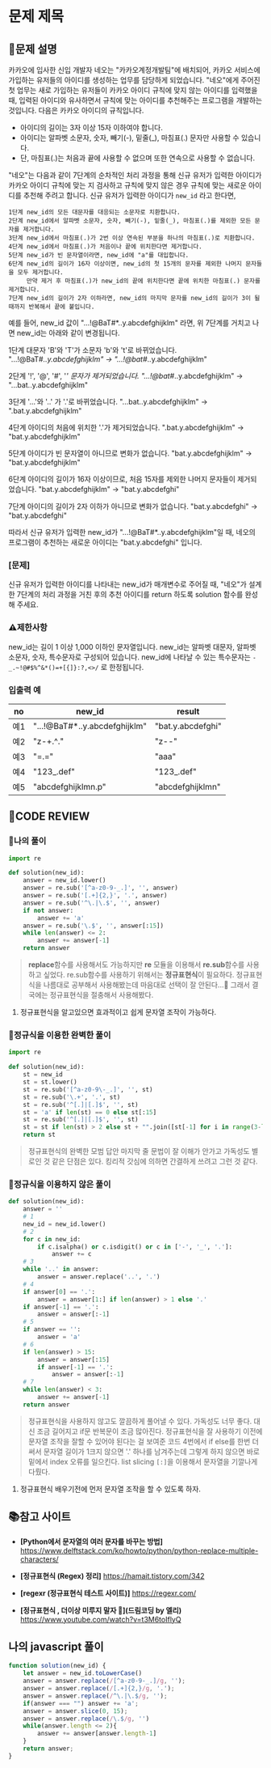 # 문제 제목



## **📝문제 설명**



카카오에 입사한 신입 개발자 네오는 "카카오계정개발팀"에 배치되어, 카카오 서비스에 가입하는 유저들의 아이디를 생성하는 업무를 담당하게 되었습니다. "네오"에게 주어진 첫 업무는 새로 가입하는 유저들이 카카오 아이디 규칙에 맞지 않는 아이디를 입력했을 때, 입력된 아이디와 유사하면서 규칙에 맞는 아이디를 추천해주는 프로그램을 개발하는 것입니다.
다음은 카카오 아이디의 규칙입니다.

- 아이디의 길이는 3자 이상 15자 이하여야 합니다.
- 아이디는 알파벳 소문자, 숫자, 빼기(-), 밑줄(_), 마침표(.) 문자만 사용할 수 있습니다.
- 단, 마침표(.)는 처음과 끝에 사용할 수 없으며 또한 연속으로 사용할 수 없습니다.

"네오"는 다음과 같이 7단계의 순차적인 처리 과정을 통해 신규 유저가 입력한 아이디가 카카오 아이디 규칙에 맞는 지 검사하고 규칙에 맞지 않은 경우 규칙에 맞는 새로운 아이디를 추천해 주려고 합니다.
신규 유저가 입력한 아이디가 `new_id` 라고 한다면,

```
1단계 new_id의 모든 대문자를 대응되는 소문자로 치환합니다.
2단계 new_id에서 알파벳 소문자, 숫자, 빼기(-), 밑줄(_), 마침표(.)를 제외한 모든 문자를 제거합니다.
3단계 new_id에서 마침표(.)가 2번 이상 연속된 부분을 하나의 마침표(.)로 치환합니다.
4단계 new_id에서 마침표(.)가 처음이나 끝에 위치한다면 제거합니다.
5단계 new_id가 빈 문자열이라면, new_id에 "a"를 대입합니다.
6단계 new_id의 길이가 16자 이상이면, new_id의 첫 15개의 문자를 제외한 나머지 문자들을 모두 제거합니다.
     만약 제거 후 마침표(.)가 new_id의 끝에 위치한다면 끝에 위치한 마침표(.) 문자를 제거합니다.
7단계 new_id의 길이가 2자 이하라면, new_id의 마지막 문자를 new_id의 길이가 3이 될 때까지 반복해서 끝에 붙입니다.
```

예를 들어, new_id 값이 "...!@BaT#*..y.abcdefghijklm" 라면, 위 7단계를 거치고 나면 new_id는 아래와 같이 변경됩니다.

1단계 대문자 'B'와 'T'가 소문자 'b'와 't'로 바뀌었습니다.
"...!@BaT#*..y.abcdefghijklm" → "...!@bat#*..y.abcdefghijklm"

2단계 '!', '@', '#', '*' 문자가 제거되었습니다.
"...!@bat#*..y.abcdefghijklm" → "...bat..y.abcdefghijklm"

3단계 '...'와 '..' 가 '.'로 바뀌었습니다.
"...bat..y.abcdefghijklm" → ".bat.y.abcdefghijklm"

4단계 아이디의 처음에 위치한 '.'가 제거되었습니다.
".bat.y.abcdefghijklm" → "bat.y.abcdefghijklm"

5단계 아이디가 빈 문자열이 아니므로 변화가 없습니다.
"bat.y.abcdefghijklm" → "bat.y.abcdefghijklm"

6단계 아이디의 길이가 16자 이상이므로, 처음 15자를 제외한 나머지 문자들이 제거되었습니다.
"bat.y.abcdefghijklm" → "bat.y.abcdefghi"

7단계 아이디의 길이가 2자 이하가 아니므로 변화가 없습니다.
"bat.y.abcdefghi" → "bat.y.abcdefghi"

따라서 신규 유저가 입력한 new_id가 "...!@BaT#*..y.abcdefghijklm"일 때, 네오의 프로그램이 추천하는 새로운 아이디는 "bat.y.abcdefghi" 입니다.

### **[문제]**
신규 유저가 입력한 아이디를 나타내는 new_id가 매개변수로 주어질 때, "네오"가 설계한 7단계의 처리 과정을 거친 후의 추천 아이디를 return 하도록 solution 함수를 완성해 주세요.


### **⚠제한사항**



new_id는 길이 1 이상 1,000 이하인 문자열입니다.
new_id는 알파벳 대문자, 알파벳 소문자, 숫자, 특수문자로 구성되어 있습니다.
new_id에 나타날 수 있는 특수문자는 `-_.~!@#$%^&*()=+[{]}:?,<>/` 로 한정됩니다.



### **입출력 예**



|  no   | new_id                        | result            |
| :---: | ----------------------------- | ----------------- |
|  예1  | "...!@BaT#*..y.abcdefghijklm" | "bat.y.abcdefghi" |
|  예2  | "z-+.^."                      | "z--"             |
|  예3  | "=.="                         | "aaa"             |
|  예4  | "123_.def"                    | "123_.def"        |
|  예5  | "abcdefghijklmn.p"            | "abcdefghijklmn"  |



## **🧐CODE REVIEW**



### **🧾나의 풀이**



```python
import re

def solution(new_id):
    answer = new_id.lower()
    answer = re.sub('[^a-z0-9-_.]', '', answer)
    answer = re.sub('[.+]{2,}', '.', answer)
    answer = re.sub('^\.|\.$', '', answer)
    if not answer:
        answer += 'a'
    answer = re.sub('\.$', '', answer[:15])
    while len(answer) <= 2:
        answer += answer[-1]
    return answer
```

> **replace**함수를 사용해서도 가능하지만 **re** 모듈을 이용해서 **re.sub**함수를 사용하고 싶었다.
> re.sub함수를 사용하기 위해서는 **정규표현식**이 필요하다. 정규표현식을 나름대로 공부해서 사용해봤는데 마음대로 선택이 잘 안된다...🤪 그래서 결국에는 정규표현식을 절충해서 사용해봤다.



1. 정규표현식을 알고있으면 효과적이고 쉽게 문자열 조작이 가능하다.



### **🔑정규식을 이용한 완벽한 풀이**



``` python
import re

def solution(new_id):
    st = new_id
    st = st.lower()
    st = re.sub('[^a-z0-9\-_.]', '', st)
    st = re.sub('\.+', '.', st)
    st = re.sub('^[.]|[.]$', '', st)
    st = 'a' if len(st) == 0 else st[:15]
    st = re.sub('^[.]|[.]$', '', st)
    st = st if len(st) > 2 else st + "".join([st[-1] for i in range(3-len(st))])
    return st
```

> 정규표현식의 완벽한 모범 답안
> 마지막 줄 문법이 잘 이해가 안가고 가독성도 별로인 것 같은 단점은 있다. 킹리적 갓심에 의하면 간결하게 쓰려고 그런 것 같다.




### **🔑정규식을 이용하지 않은 풀이**



```python
def solution(new_id):
    answer = ''
    # 1
    new_id = new_id.lower()
    # 2
    for c in new_id:
        if c.isalpha() or c.isdigit() or c in ['-', '_', '.']:
            answer += c
    # 3
    while '..' in answer:
        answer = answer.replace('..', '.')
    # 4
    if answer[0] == '.':
        answer = answer[1:] if len(answer) > 1 else '.'
    if answer[-1] == '.':
        answer = answer[:-1]
    # 5
    if answer == '':
        answer = 'a'
    # 6
    if len(answer) > 15:
        answer = answer[:15]
        if answer[-1] == '.':
            answer = answer[:-1]
    # 7
    while len(answer) < 3:
        answer += answer[-1]
    return answer
```

> 정규표현식을 사용하지 않고도 깔끔하게 풀어낼 수 있다. 가독성도 너무 좋다. 대신 조금 길어지고 if문 반복문이 조금 많아진다. 
> 정규표현식을 잘 사용하기 이전에 문자열 조작을 잘할 수 있어야 된다는 걸 보여준 코드 
> 4번에서 if else를 한번 더 써서 문자열 길이가 1크지 않으면 '.' 하나를 남겨주는데 그렇게 하지 않으면 바로 밑에서 index 오류를 일으킨다.
> list slicing `[:]`을 이용해서 문자열을 기깔나게 다뤘다.




1. 정규표현식 배우기전에 먼저 문자열 조작을 할 수 있도록 하자.




## 📚참고 사이트



- **[Python에서 문자열의 여러 문자를 바꾸는 방법]**
https://www.delftstack.com/ko/howto/python/python-replace-multiple-characters/

- **[정규표현식 (Regex) 정리]**
https://hamait.tistory.com/342

- **[regexr (정규표현식 테스트 사이트)]**
https://regexr.com/

- **[정규표현식 , 더이상 미루지 말자 🤩](드림코딩 by 엘리)**
https://www.youtube.com/watch?v=t3M6toIflyQ

## **나의 javascript 풀이**

```js
function solution(new_id) {
    let answer = new_id.toLowerCase()
    answer = answer.replace(/[^a-z0-9-_.]/g, '');
    answer = answer.replace(/[.+]{2,}/g, '.');
    answer = answer.replace(/^\.|\.$/g, '');
    if(answer === "") answer += 'a';
    answer = answer.slice(0, 15);
    answer = answer.replace(/\.$/g, '')
    while(answer.length <= 2){
        answer += answer[answer.length-1]
    }
    return answer;
}
```